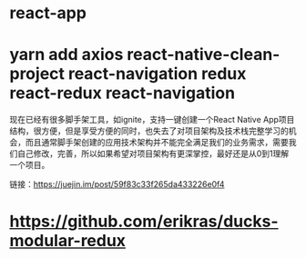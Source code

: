 # react-app
# yarn add axios react-native-clean-project  react-navigation redux  react-redux react-navigation



现在已经有很多脚手架工具，如ignite，支持一键创建一个React Native App项目结构，很方便，但是享受方便的同时，也失去了对项目架构及技术栈完整学习的机会，而且通常脚手架创建的应用技术架构并不能完全满足我们的业务需求，需要我们自己修改，完善，所以如果希望对项目架构有更深掌控，最好还是从0到1理解一个项目。


链接：https://juejin.im/post/59f83c33f265da433226e0f4



# https://github.com/erikras/ducks-modular-redux